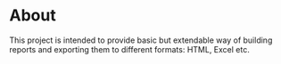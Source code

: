 # About
This project is intended to provide basic but extendable way of building reports and exporting them to different formats: HTML, Excel etc.
